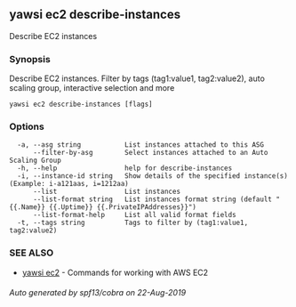 ## yawsi ec2 describe-instances

Describe EC2 instances

### Synopsis


Describe EC2 instances. Filter by tags (tag1:value1, tag2:value2), auto scaling group, interactive selection and more

```
yawsi ec2 describe-instances [flags]
```

### Options

```
  -a, --asg string           List instances attached to this ASG
      --filter-by-asg        Select instances attached to an Auto Scaling Group
  -h, --help                 help for describe-instances
  -i, --instance-id string   Show details of the specified instance(s) (Example: i-a121aas, i=1212aa)
      --list                 List instances
      --list-format string   List instances format string (default "{{.Name}} {{.Uptime}} {{.PrivateIPAddresses}}")
      --list-format-help     List all valid format fields
  -t, --tags string          Tags to filter by (tag1:value1, tag2:value2)
```

### SEE ALSO
* [yawsi ec2](yawsi_ec2.md)	 - Commands for working with AWS EC2

###### Auto generated by spf13/cobra on 22-Aug-2019
